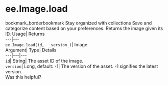  
#  ee.Image.load
bookmark_borderbookmark Stay organized with collections  Save and categorize content based on your preferences.
Returns the image given its ID. 
Usage| Returns  
---|---  
`ee.Image.load(id,  _version_)`| Image  
Argument| Type| Details  
---|---|---  
`id`| String| The asset ID of the image.  
`version`| Long, default: -1| The version of the asset. -1 signifies the latest version.  
Was this helpful?
